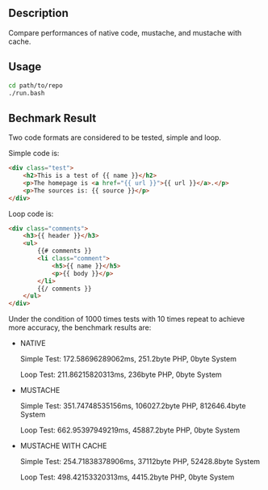 ## Description

Compare performances of native code, mustache, and mustache with cache.

## Usage

```bash
cd path/to/repo
./run.bash
```

## Bechmark Result

Two code formats are considered to be tested, simple and loop.

Simple code is:

```html
<div class="test">
    <h2>This is a test of {{ name }}</h2>
    <p>The homepage is <a href="{{ url }}">{{ url }}</a>.</p>
    <p>The sources is: {{ source }}</p>
</div>
```

Loop code is:

```html
<div class="comments">
    <h3>{{ header }}</h3>
    <ul>
        {{# comments }}
        <li class="comment">
            <h5>{{ name }}</h5>
            <p>{{ body }}</p>
        </li>
        {{/ comments }}
    </ul>
</div>
```

Under the condition of 1000 times tests with 10 times repeat to achieve more accuracy, the benchmark results are:

-   NATIVE

    Simple Test: 172.58696289062ms, 251.2byte PHP, 0byte System

    Loop Test: 211.86215820313ms, 236byte PHP, 0byte System

-   MUSTACHE

    Simple Test: 351.74748535156ms, 106027.2byte PHP, 812646.4byte System

    Loop Test: 662.95397949219ms, 45887.2byte PHP, 0byte System

-   MUSTACHE WITH CACHE

    Simple Test: 254.71838378906ms, 37112byte PHP, 52428.8byte System

    Loop Test: 498.42153320313ms, 4415.2byte PHP, 0byte System
